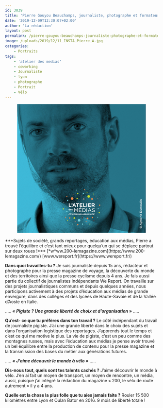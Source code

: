 ```yaml
---
id: 3039
title: 'Pierre Gouyou Beauchamps, journaliste, photographe et formateur : « Garder les yeux et l’esprit ouverts »'
date: '2019-12-09T12:30:07+02:00'
author: 'La rédaction'
layout: post
permalink: /pierre-gouyou-beauchamps-journaliste-photographe-et-formateur-garder-les-yeux-et-lesprit-ouverts/
image: /uploads/2019/12/11_INSTA_Pierre_A.jpg
categories:
    - Portraits
tags:
    - 'atelier des medias'
    - coworking
    - Journaliste
    - lyon
    - photographe
    - Portrait
    - Vélo
---
```


<figure class="wp-block-image"><img src="/uploads/2019/12/11_INSTA_Pierre_A.jpg" alt="Illustration"></figure>
***Sujets de société, grands reportages, éducation aux médias, Pierre a trouvé l’équilibre et c’est tant mieux pour quelqu’un qui se déplace partout sur deux roues !***
[*w*ww.200-lemagazine.com](https://www.200-lemagazine.com/)
[www.wereport.fr](https://www.wereport.fr/)

**Dans quoi travailles-tu ?**
Je suis journaliste depuis 15 ans, rédacteur et photographe pour la presse magazine de voyage, la découverte du monde et des territoires ainsi que la presse cyclisme depuis 4 ans. Je fais aussi partie du collectif de journalistes indépendants We Report. On travaille sur des projets journalistiques communs et depuis quelques années, nous participons activement à des projets d’éducation aux médias de grande envergure, dans des collèges et des lycées de Haute-Savoie et de la Vallée d’Aoste en Italie.

…..
***« Pigiste ? Une grande liberté de choix et d’organisation »***
…..

**Qu’est- ce que tu préfères dans ton travail ?**
Le côté indépendant du travail de journaliste pigiste. J’ai une grande liberté dans le choix des sujets et dans l’organisation logistique des reportages. J’apprends tout le temps et c’est ce qui me motive le plus. La vie de pigiste, c’est un peu comme des montagnes russes, mais avec l’éducation aux médias je pense avoir trouvé un bel équilibre entre la production de contenu pour la presse magazine et la transmission des bases du métier aux générations futures.

…..
***« J’aime découvrir le monde à vélo »***
…..

**Dis-nous tout, quels sont tes talents cachés ?**
J’aime découvrir le monde à vélo. J’en ai fait un moyen de transport, un moyen de rencontre, un média, aussi, puisque j’ai intégré la rédaction du magazine « 200, le vélo de route autrement » il y a 4 ans.

**Quelle est la chose la plus folle que tu aies jamais faite ?**
Rouler 15 500 kilomètres entre Lyon et Oulan Bator en 2016.
9 mois de liberté totale !
